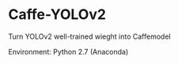 # Caffe-YOLOv2

Turn YOLOv2 well-trained wieght into Caffemodel

Environment: Python 2.7 (Anaconda)

